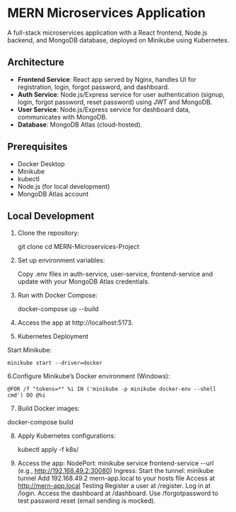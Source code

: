 # MERN Microservices Application

A full-stack microservices application with a React frontend, Node.js backend, and MongoDB database, deployed on Minikube using Kubernetes.

## Architecture
- **Frontend Service**: React app served by Nginx, handles UI for registration, login, forgot password, and dashboard.
- **Auth Service**: Node.js/Express service for user authentication (signup, login, forgot password, reset password) using JWT and MongoDB.
- **User Service**: Node.js/Express service for dashboard data, communicates with MongoDB.
- **Database**: MongoDB Atlas (cloud-hosted).

## Prerequisites
- Docker Desktop
- Minikube
- kubectl
- Node.js (for local development)
- MongoDB Atlas account

## Local Development
1. Clone the repository:

   git clone <repository-url>
   cd MERN-Microservices-Project

2. Set up environment variables:
  
   Copy .env files in auth-service, user-service, frontend-service and update with your MongoDB Atlas credentials.
   
3. Run with Docker Compose:

   docker-compose up --build
   
4. Access the app at http://localhost:5173.
   
5. Kubernetes Deployment

  Start Minikube:

	minikube start --driver=docker

6.Configure Minikube’s Docker environment (Windows):

	@FOR /f "tokens=*" %i IN ('minikube -p minikube docker-env --shell cmd') DO @%i	
	
7. Build Docker images:

docker-compose build

8. Apply Kubernetes configurations:

	kubectl apply -f k8s/

9. Access the app:
NodePort: minikube service frontend-service --url (e.g., http://192.168.49.2:30080)
Ingress:
Start the tunnel: minikube tunnel
Add 192.168.49.2 mern-app.local to your hosts file
Access at http://mern-app.local
Testing
Register a user at /register.
Log in at /login.
Access the dashboard at /dashboard.
Use /forgotpassword to test password reset (email sending is mocked).